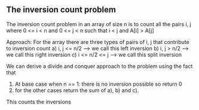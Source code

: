 ## The inversion count problem
The inversion count problem in an array of size n is to count
all the pairs i, j where 0 <= i < n and 0 <= j < n such that
i < j and A[i] > A[j]

Approach:
For the array there are three types of pairs of i, j that contribute to inversion count
a) i, j <= n/2 --> we call this left inversion
b) i, j > n/2 --> we call this right inversion
c) i <= n/2 <= j --> we call this split inversion

We can derive a divide and conquer approach to the problem
using the fact that 
1. At base case when n == 1: there is no inversion possible
so return 0
2. for the other cases return the sum of a), b) and c).

This counts the inversions
